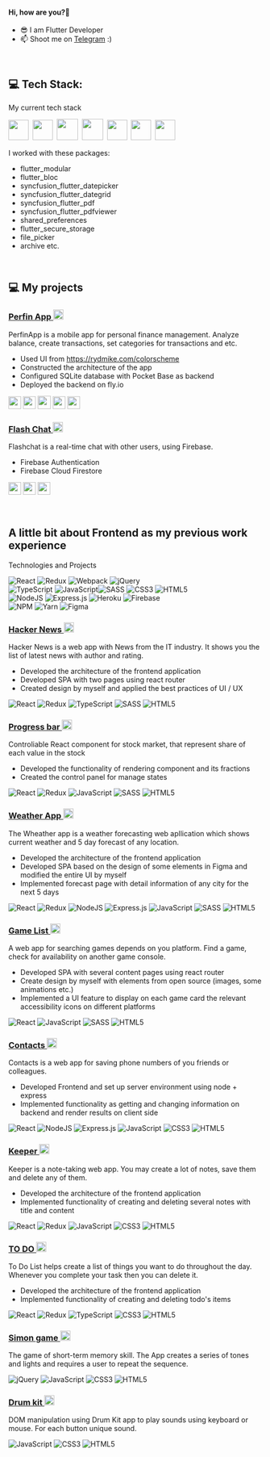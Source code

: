 ####  Hi, how are you?👋
- 😎 I am Flutter Developer 
- 📫 Shoot me on [Telegram](https://t.me/alimardon_begov) :)

&nbsp;

## 💻 Tech Stack:

My current tech stack

<a href="https://flutter.dev" target='_blank'><img src="https://cdn.jsdelivr.net/gh/devicons/devicon/icons/flutter/flutter-original.svg" width='40' height='40'/></a>&nbsp;
<a href="https://dart.dev/" target='_blank'><img src="https://cdn.jsdelivr.net/gh/devicons/devicon/icons/dart/dart-original.svg"  width='40' height='40'/></a>&nbsp;
<a href="https://bloclibrary.dev" target='_blank'><img src="https://pub.dev/packages/flutter_bloc/versions/8.1.4/gen-res/gen/logo.webp"  height='42'/></a>&nbsp;
<a href="https://modular.flutterando.com.br/" target='_blank'><img src="https://modular.flutterando.com.br/img/logo.png"  height='42'/></a>&nbsp;
<a href="https://supabase.com/" target='_blank'><img src="https://avatars.githubusercontent.com/u/54469796?s=280&v=4"  width='40' height='40'/></a>&nbsp;
<a href="https://firebase.google.com/" target='_blank'><img src="https://cdn.jsdelivr.net/gh/devicons/devicon/icons/firebase/firebase-plain-wordmark.svg"  width='40' height='40'/></a>&nbsp;
<a href="https://pocketbase.io/" target='_blank'><img src="https://styles.redditmedia.com/t5_6w8h95/styles/communityIcon_tchrb9f5jii91.png"  width='40' height='40'/></a>&nbsp;


I worked with these packages:
- flutter_modular
- flutter_bloc
- syncfusion_flutter_datepicker
- syncfusion_flutter_dategrid
- syncfusion_flutter_pdf
- syncfusion_flutter_pdfviewer
- shared_preferences
- flutter_secure_storage
- file_picker
- archive etc.

&nbsp;


## 💻 My projects

<!-- Perfin App -->
### <a href="https://github.com/alimardonbegov/perfin" target="blank">  Perfin App <img src="https://skillicons.dev/icons?i=github&theme=dark" width="20px" height="auto"/> </a>
PerfinApp is a mobile app for personal finance management. Analyze balance, create transactions, set categories for transactions and etc.
<br/>
- Used UI from https://rydmike.com/colorscheme
- Constructed the architecture of the app
- Configured SQLite database with Pocket Base as backend
- Deployed the backend on fly.io


 <img src="https://cdn.jsdelivr.net/gh/devicons/devicon/icons/flutter/flutter-original.svg" width='25' height='25'/> <img src="https://cdn.jsdelivr.net/gh/devicons/devicon/icons/dart/dart-original.svg"  width='25' height='25'/> <img src="https://pub.dev/packages/bloc/versions/8.1.2/gen-res/gen/190x190/logo.webp"  height='26'/>  <img src="https://modular.flutterando.com.br/img/logo.png"  height='25'/> <img src="https://styles.redditmedia.com/t5_6w8h95/styles/communityIcon_tchrb9f5jii91.png"  width='25' height='25'/>


<!-- Flash Chat -->
### <a href="https://github.com/alimardonbegov/flash_chat" target="blank"> Flash Chat <img src="https://skillicons.dev/icons?i=github&theme=dark" width="20px" height="auto"/> </a>
Flashchat is a real-time chat with other users, using Firebase.
<br/>
- Firebase Authentication
- Firebase Cloud Firestore 

 <img src="https://cdn.jsdelivr.net/gh/devicons/devicon/icons/flutter/flutter-original.svg" width='25' height='25'/> <img src="https://cdn.jsdelivr.net/gh/devicons/devicon/icons/dart/dart-original.svg"  width='25' height='25'/> <img src="https://cdn.jsdelivr.net/gh/devicons/devicon/icons/firebase/firebase-plain-wordmark.svg"  width='25' height='25'/> &nbsp;


&nbsp;
&nbsp;
&nbsp;

## A little bit about Frontend as my previous work experience

Technologies and Projects
&nbsp;

![React](https://img.shields.io/badge/react-%2320232a.svg?style=for-the-badge&logo=react&logoColor=%2361DAFB) ![Redux](https://img.shields.io/badge/redux-%23593d88.svg?style=for-the-badge&logo=redux&logoColor=white) ![Webpack](https://img.shields.io/badge/webpack-%238DD6F9.svg?style=for-the-badge&logo=webpack&logoColor=black) ![jQuery](https://img.shields.io/badge/jquery-%230769AD.svg?style=for-the-badge&logo=jquery&logoColor=white) <br>
![TypeScript](https://img.shields.io/badge/typescript-%23007ACC.svg?style=for-the-badge&logo=typescript&logoColor=white) ![JavaScript](https://img.shields.io/badge/javascript-%23323330.svg?style=for-the-badge&logo=javascript&logoColor=%23F7DF1E)![SASS](https://img.shields.io/badge/SASS-hotpink.svg?style=for-the-badge&logo=SASS&logoColor=white)  ![CSS3](https://img.shields.io/badge/css3-%231572B6.svg?style=for-the-badge&logo=css3&logoColor=white) ![HTML5](https://img.shields.io/badge/html5-%23E34F26.svg?style=for-the-badge&logo=html5&logoColor=white) <br>
![NodeJS](https://img.shields.io/badge/node.js-6DA55F?style=for-the-badge&logo=node.js&logoColor=white) ![Express.js](https://img.shields.io/badge/express.js-%23404d59.svg?style=for-the-badge&logo=express&logoColor=%2361DAFB) ![Heroku](https://img.shields.io/badge/heroku-%23430098.svg?style=for-the-badge&logo=heroku&logoColor=white) ![Firebase](https://img.shields.io/badge/firebase-%23039BE5.svg?style=for-the-badge&logo=firebase) <br>
![NPM](https://img.shields.io/badge/NPM-%23000000.svg?style=for-the-badge&logo=npm&logoColor=white) ![Yarn](https://img.shields.io/badge/yarn-%232C8EBB.svg?style=for-the-badge&logo=yarn&logoColor=white) ![Figma](https://img.shields.io/badge/figma-%23F24E1E.svg?style=for-the-badge&logo=figma&logoColor=white) 

<!-- Hacker News -->
### <a href="https://github.com/alimardonbegov/hacker_news_y" target="blank"> Hacker News <img src="https://skillicons.dev/icons?i=github&theme=dark" width="20px" height="auto"/> </a>
Hacker News is a web app with News from the IT industry. It shows you the list of latest news with author and rating.
<br/>
- Developed the architecture of the frontend application
- Developed SPA with two pages using react router
- Сreated design by myself and applied the best practices of UI / UX

![React](https://img.shields.io/badge/react-%2320232a.svg?style=for-the-badge&logo=react&logoColor=%2361DAFB) ![Redux](https://img.shields.io/badge/redux-%23593d88.svg?style=for-the-badge&logo=redux&logoColor=white) ![TypeScript](https://img.shields.io/badge/typescript-%23007ACC.svg?style=for-the-badge&logo=typescript&logoColor=white) ![SASS](https://img.shields.io/badge/SASS-hotpink.svg?style=for-the-badge&logo=SASS&logoColor=white) ![HTML5](https://img.shields.io/badge/html5-%23E34F26.svg?style=for-the-badge&logo=html5&logoColor=white)

<!-- Progress bar -->
### <a href="https://github.com/alimardonbegov/progress_bar_component" target="blank"> Progress bar <img src="https://skillicons.dev/icons?i=github&theme=dark" width="20px" height="auto"/> </a>
Controliable React component for stock market, that represent share of each value in the stock
<br/>
- Developed the functionality of rendering component and its fractions
- Created the control panel for manage states

![React](https://img.shields.io/badge/react-%2320232a.svg?style=for-the-badge&logo=react&logoColor=%2361DAFB) ![Redux](https://img.shields.io/badge/redux-%23593d88.svg?style=for-the-badge&logo=redux&logoColor=white) ![JavaScript](https://img.shields.io/badge/javascript-%23323330.svg?style=for-the-badge&logo=javascript&logoColor=%23F7DF1E) ![SASS](https://img.shields.io/badge/SASS-hotpink.svg?style=for-the-badge&logo=SASS&logoColor=white) ![HTML5](https://img.shields.io/badge/html5-%23E34F26.svg?style=for-the-badge&logo=html5&logoColor=white)


<!-- Weather App -->
### <a href="https://github.com/alimardonbegov/weather" target="blank"> Weather App <img src="https://skillicons.dev/icons?i=github&theme=dark" width="20px" height="auto"/> </a>
The Wheather app is a weather forecasting web apllication which shows current weather and 5 day forecast of any location.
<br/>
- Developed the architecture of the frontend application
- Developed SPA based on the design of some elements in Figma and modified the entire UI by myself
- Implemented forecast page with detail information of any city for the next 5 days 

![React](https://img.shields.io/badge/react-%2320232a.svg?style=for-the-badge&logo=react&logoColor=%2361DAFB) ![Redux](https://img.shields.io/badge/redux-%23593d88.svg?style=for-the-badge&logo=redux&logoColor=white) ![NodeJS](https://img.shields.io/badge/node.js-6DA55F?style=for-the-badge&logo=node.js&logoColor=white) ![Express.js](https://img.shields.io/badge/express.js-%23404d59.svg?style=for-the-badge&logo=express&logoColor=%2361DAFB) ![JavaScript](https://img.shields.io/badge/javascript-%23323330.svg?style=for-the-badge&logo=javascript&logoColor=%23F7DF1E) ![SASS](https://img.shields.io/badge/SASS-hotpink.svg?style=for-the-badge&logo=SASS&logoColor=white) ![HTML5](https://img.shields.io/badge/html5-%23E34F26.svg?style=for-the-badge&logo=html5&logoColor=white)

<!-- Game List -->
### <a href="https://github.com/alimardonbegov/games" target="blank"> Game List <img src="https://skillicons.dev/icons?i=github&theme=dark" width="20px" height="auto"/> </a>
A web app for searching games depends on you platform. Find a game, check for availability on another game console.
<br/>
- Developed SPA with several content pages using react router
- Create design by myself with elements from open source (images, some animations etc.)
- Implemented a UI feature to display on each game card the relevant accessibility icons on different platforms

![React](https://img.shields.io/badge/react-%2320232a.svg?style=for-the-badge&logo=react&logoColor=%2361DAFB) ![JavaScript](https://img.shields.io/badge/javascript-%23323330.svg?style=for-the-badge&logo=javascript&logoColor=%23F7DF1E) ![SASS](https://img.shields.io/badge/SASS-hotpink.svg?style=for-the-badge&logo=SASS&logoColor=white) ![HTML5](https://img.shields.io/badge/html5-%23E34F26.svg?style=for-the-badge&logo=html5&logoColor=white) 

<!-- Contacts-->
### <a href="https://github.com/alimardonbegov/contacts" target="blank"> Contacts <img src="https://skillicons.dev/icons?i=github&theme=dark" width="20px" height="auto"/> </a>
Contacts is a web app for saving phone numbers of you friends or colleagues.
<br/>
- Developed Frontend and set up server environment using node + express
- Implemented functionality as getting and changing information on backend and render results on client side

![React](https://img.shields.io/badge/react-%2320232a.svg?style=for-the-badge&logo=react&logoColor=%2361DAFB) ![NodeJS](https://img.shields.io/badge/node.js-6DA55F?style=for-the-badge&logo=node.js&logoColor=white) ![Express.js](https://img.shields.io/badge/express.js-%23404d59.svg?style=for-the-badge&logo=express&logoColor=%2361DAFB) ![JavaScript](https://img.shields.io/badge/javascript-%23323330.svg?style=for-the-badge&logo=javascript&logoColor=%23F7DF1E) ![CSS3](https://img.shields.io/badge/css3-%231572B6.svg?style=for-the-badge&logo=css3&logoColor=white) ![HTML5](https://img.shields.io/badge/html5-%23E34F26.svg?style=for-the-badge&logo=html5&logoColor=white)

<!-- KEEPER-->
### <a href="https://github.com/alimardonbegov/keeper" target="blank"> Keeper <img src="https://skillicons.dev/icons?i=github&theme=dark" width="20px" height="auto"/> </a>
Keeper is a note-taking web app. You may create a lot of notes, save them and delete any of them.
<br/>
- Developed the architecture of the frontend application
- Implemented functionality of creating and deleting several notes with title and content

![React](https://img.shields.io/badge/react-%2320232a.svg?style=for-the-badge&logo=react&logoColor=%2361DAFB) ![Redux](https://img.shields.io/badge/redux-%23593d88.svg?style=for-the-badge&logo=redux&logoColor=white) ![JavaScript](https://img.shields.io/badge/javascript-%23323330.svg?style=for-the-badge&logo=javascript&logoColor=%23F7DF1E) ![CSS3](https://img.shields.io/badge/css3-%231572B6.svg?style=for-the-badge&logo=css3&logoColor=white) ![HTML5](https://img.shields.io/badge/html5-%23E34F26.svg?style=for-the-badge&logo=html5&logoColor=white)

<!-- TO DO LIST-->
### <a href="https://github.com/alimardonbegov/todo_ts" target="blank"> TO DO <img src="https://skillicons.dev/icons?i=github&theme=dark" width="20px" height="auto"/> </a>
To Do List helps create a list of things you want to do throughout the day. Whenever you complete your task then you can delete it.
<br/>
- Developed the architecture of the frontend application
- Implemented functionality of creating and deleting todo's items

![React](https://img.shields.io/badge/react-%2320232a.svg?style=for-the-badge&logo=react&logoColor=%2361DAFB) ![Redux](https://img.shields.io/badge/redux-%23593d88.svg?style=for-the-badge&logo=redux&logoColor=white) ![TypeScript](https://img.shields.io/badge/typescript-%23007ACC.svg?style=for-the-badge&logo=typescript&logoColor=white) ![CSS3](https://img.shields.io/badge/css3-%231572B6.svg?style=for-the-badge&logo=css3&logoColor=white) ![HTML5](https://img.shields.io/badge/html5-%23E34F26.svg?style=for-the-badge&logo=html5&logoColor=white)

<!-- Simon game-->
### <a href="https://github.com/alimardonbegov/simonGame" target="blank"> Simon game <img src="https://skillicons.dev/icons?i=github&theme=dark" width="20px" height="auto"/> </a>
The game of short-term memory skill. The App creates a series of tones and lights and requires a user to repeat the sequence.
<br/>

![jQuery](https://img.shields.io/badge/jquery-%230769AD.svg?style=for-the-badge&logo=jquery&logoColor=white) ![JavaScript](https://img.shields.io/badge/javascript-%23323330.svg?style=for-the-badge&logo=javascript&logoColor=%23F7DF1E) ![CSS3](https://img.shields.io/badge/css3-%231572B6.svg?style=for-the-badge&logo=css3&logoColor=white) ![HTML5](https://img.shields.io/badge/html5-%23E34F26.svg?style=for-the-badge&logo=html5&logoColor=white)

<!-- Drum kit-->
### <a href="https://github.com/alimardonbegov/drumKit" target="blank"> Drum kit <img src="https://skillicons.dev/icons?i=github&theme=dark" width="20px" height="auto"/> </a>
DOM manipulation using Drum Kit app to play sounds using keyboard or mouse. For each button unique sound.
<br/>

![JavaScript](https://img.shields.io/badge/javascript-%23323330.svg?style=for-the-badge&logo=javascript&logoColor=%23F7DF1E) ![CSS3](https://img.shields.io/badge/css3-%231572B6.svg?style=for-the-badge&logo=css3&logoColor=white) ![HTML5](https://img.shields.io/badge/html5-%23E34F26.svg?style=for-the-badge&logo=html5&logoColor=white)




